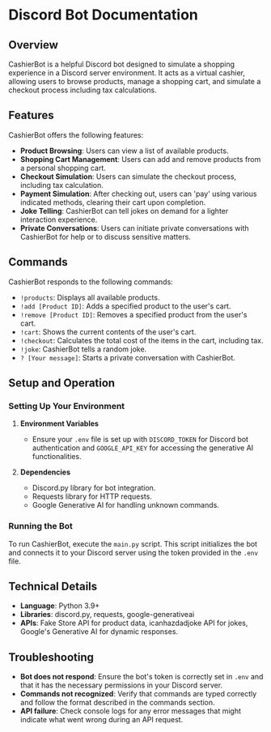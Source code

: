 # Discord Bot Documentation

## Overview

CashierBot is a helpful Discord bot designed to simulate a shopping experience in a Discord server environment. It acts as a virtual cashier, allowing users to browse products, manage a shopping cart, and simulate a checkout process including tax calculations.

## Features

CashierBot offers the following features:

- **Product Browsing**: Users can view a list of available products.
- **Shopping Cart Management**: Users can add and remove products from a personal shopping cart.
- **Checkout Simulation**: Users can simulate the checkout process, including tax calculation.
- **Payment Simulation**: After checking out, users can 'pay' using various indicated methods, clearing their cart upon completion.
- **Joke Telling**: CashierBot can tell jokes on demand for a lighter interaction experience.
- **Private Conversations**: Users can initiate private conversations with CashierBot for help or to discuss sensitive matters.

## Commands

CashierBot responds to the following commands:

- `!products`: Displays all available products.
- `!add [Product ID]`: Adds a specified product to the user's cart.
- `!remove [Product ID]`: Removes a specified product from the user's cart.
- `!cart`: Shows the current contents of the user's cart.
- `!checkout`: Calculates the total cost of the items in the cart, including tax.
- `!joke`: CashierBot tells a random joke.
- `? [Your message]`: Starts a private conversation with CashierBot.

## Setup and Operation

### Setting Up Your Environment

1. **Environment Variables**
   - Ensure your `.env` file is set up with `DISCORD_TOKEN` for Discord bot authentication and `GOOGLE_API_KEY` for accessing the generative AI functionalities.

2. **Dependencies**
   - Discord.py library for bot integration.
   - Requests library for HTTP requests.
   - Google Generative AI for handling unknown commands.

### Running the Bot

To run CashierBot, execute the `main.py` script. This script initializes the bot and connects it to your Discord server using the token provided in the `.env` file.

## Technical Details

- **Language**: Python 3.9+
- **Libraries**: discord.py, requests, google-generativeai
- **APIs**: Fake Store API for product data, icanhazdadjoke API for jokes, Google's Generative AI for dynamic responses.

## Troubleshooting

- **Bot does not respond**: Ensure the bot's token is correctly set in `.env` and that it has the necessary permissions in your Discord server.
- **Commands not recognized**: Verify that commands are typed correctly and follow the format described in the commands section.
- **API failure**: Check console logs for any error messages that might indicate what went wrong during an API request.
